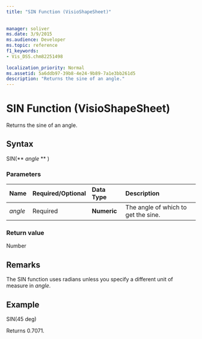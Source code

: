 ```yaml
---
title: "SIN Function (VisioShapeSheet)"
 
 
manager: soliver
ms.date: 3/9/2015
ms.audience: Developer
ms.topic: reference
f1_keywords:
- Vis_DSS.chm82251498
 
localization_priority: Normal
ms.assetid: 5a6ddb97-39b8-4e24-9b89-7a1e3bb261d5
description: "Returns the sine of an angle."
---
```


# SIN Function (VisioShapeSheet)

Returns the sine of an angle. 
  
## Syntax

SIN(** *angle* ** ) 
  
### Parameters

|**Name**|**Required/Optional**|**Data Type**|**Description**|
|:-----|:-----|:-----|:-----|
| _angle_ <br/> |Required  <br/> |**Numeric** <br/> |The angle of which to get the sine.  <br/> |
   
### Return value

Number
  
## Remarks

The SIN function uses radians unless you specify a different unit of measure in  _angle_.
  
## Example

SIN(45 deg) 
  
Returns 0.7071. 
  

